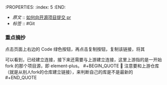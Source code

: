 :PROPERTIES:
:index: 5
:END:

- *原文* :: [如何向开源项目提交 pr](https://juejin.cn/post/7021727244124962846)
- *标签* ::  #Git


### 重点摘抄

 点击页面上右边的 Code 绿色按钮，再点击复制按钮，复制该链接，将其

 可以看到，已经建立连接，接下来还需要与上游建立连接，这里上游指的是一开始 fork 的那个项目源，即 element-plus。
#+BEGIN_QUOTE
📝 注意要和上游仓库（就是从别人fork的仓库建立链接），来判断自己的库是不是最新的
#+END_QUOTE


